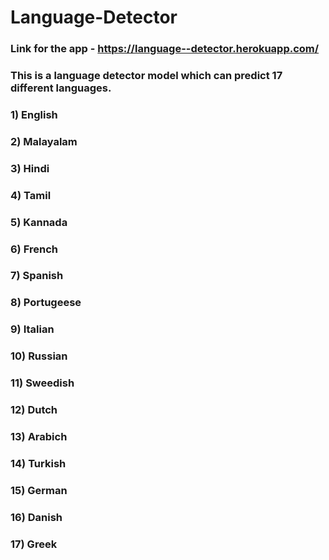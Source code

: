 # Language-Detector

### Link for the app - https://language--detector.herokuapp.com/

### This is a language detector model which can predict 17 different languages.

### 1) English
### 2) Malayalam
### 3) Hindi
### 4) Tamil
### 5) Kannada
### 6) French
### 7) Spanish
### 8) Portugeese
### 9) Italian
### 10) Russian
### 11) Sweedish
### 12) Dutch
### 13) Arabich
### 14) Turkish
### 15) German
### 16) Danish
### 17) Greek

